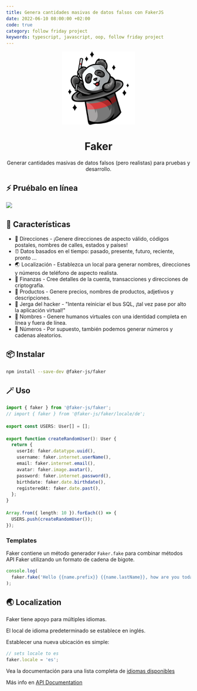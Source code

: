 ```yaml
---
title: Genera cantidades masivas de datos falsos con FakerJS
date: 2022-06-10 08:00:00 +02:00
code: true
category: follow friday project
keywords: typescript, javascript, oop, follow friday project
---
```


<div align="center">
  <img src="https://github.com/faker-js/faker/blob/main/docs/public/logo.svg" width="200"/>
  <h1>Faker</h1>
  <p>Generar cantidades masivas de datos falsos (pero realistas) para pruebas y desarrollo.</p>
</div>

## ⚡️ Pruébalo en línea

[![](https://developer.stackblitz.com/img/open_in_stackblitz.svg)](https://fakerjs.dev/new)


## 🚀 Características

- 💌 Direcciones - ¡Genere direcciones de aspecto válido, códigos postales, nombres de calles, estados y países!
- ⏰ Datos basados en el tiempo: pasado, presente, futuro, reciente, pronto ...
- 🌏 Localización - Establezca un local para generar nombres, direcciones y números de teléfono de aspecto realista.
- 💸 Finanzas - Cree detalles de la cuenta, transacciones y direcciones de criptografía.
- 👠 Productos - Genere precios, nombres de productos, adjetivos y descripciones.
- 👾 Jerga del hacker - "Intenta reiniciar el bus SQL, ¡tal vez pase por alto la aplicación virtual!"
- 🧍 Nombres - Genere humanos virtuales con una identidad completa en línea y fuera de línea.
- 🔢 Números - Por supuesto, también podemos generar números y cadenas aleatorios.

## 📦 Instalar

```bash
npm install --save-dev @faker-js/faker
```

## 🪄 Uso

```ts
import { faker } from '@faker-js/faker';
// import { faker } from '@faker-js/faker/locale/de';

export const USERS: User[] = [];

export function createRandomUser(): User {
  return {
    userId: faker.datatype.uuid(),
    username: faker.internet.userName(),
    email: faker.internet.email(),
    avatar: faker.image.avatar(),
    password: faker.internet.password(),
    birthdate: faker.date.birthdate(),
    registeredAt: faker.date.past(),
  };
}

Array.from({ length: 10 }).forEach(() => {
  USERS.push(createRandomUser());
});
```

### Templates

Faker contiene un método generador `Faker.fake` para combinar métodos API Faker utilizando un formato de cadena de bigote.

```ts
console.log(
  faker.fake('Hello {{name.prefix}} {{name.lastName}}, how are you today?')
);
```

## 🌏 Localization

Faker tiene apoyo para múltiples idiomas.

El local de idioma predeterminado se establece en inglés.

Establecer una nueva ubicación es simple:

```ts
// sets locale to es
faker.locale = 'es';
```

Vea la documentación para una lista completa de [idiomas disponibles](https://fakerjs.dev/api/localization.html#localization)

Más info en [API Documentation](https://fakerjs.dev/guide/)